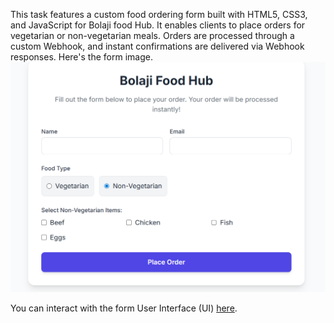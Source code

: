 This task features a custom food ordering form built with HTML5, CSS3, and JavaScript for Bolaji food Hub. It enables clients to place orders for vegetarian or non-vegetarian meals. Orders are processed through a custom Webhook, and instant confirmations are delivered via Webhook responses. Here's the form image.![Food Ordering Form Screenshot](/image/Food_Automation.png)
 
 You can interact with the form User Interface (UI) <a href="https://bolajianalyst.github.io/Food_Ordering_Form/">here</a>.

 

